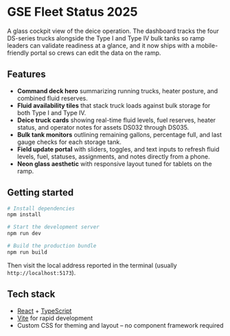 # GSE Fleet Status 2025

A glass cockpit view of the deice operation. The dashboard tracks the four DS-series trucks alongside
the Type I and Type IV bulk tanks so ramp leaders can validate readiness at a glance, and it now ships
with a mobile-friendly portal so crews can edit the data on the ramp.

## Features

- **Command deck hero** summarizing running trucks, heater posture, and combined fluid reserves.
- **Fluid availability tiles** that stack truck loads against bulk storage for both Type I and Type IV.
- **Deice truck cards** showing real-time fluid levels, fuel reserves, heater status, and operator notes
  for assets DS032 through DS035.
- **Bulk tank monitors** outlining remaining gallons, percentage full, and last gauge checks for each
  storage tank.
- **Field update portal** with sliders, toggles, and text inputs to refresh fluid levels, fuel, statuses,
  assignments, and notes directly from a phone.
- **Neon glass aesthetic** with responsive layout tuned for tablets on the ramp.

## Getting started

```bash
# Install dependencies
npm install

# Start the development server
npm run dev

# Build the production bundle
npm run build
```

Then visit the local address reported in the terminal (usually `http://localhost:5173`).

## Tech stack

- [React](https://react.dev/) + [TypeScript](https://www.typescriptlang.org/)
- [Vite](https://vite.dev/) for rapid development
- Custom CSS for theming and layout – no component framework required
